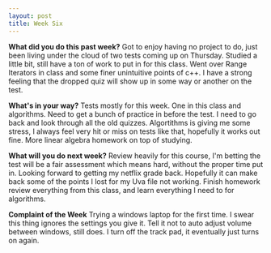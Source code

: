 ```yaml
---
layout: post
title: Week Six
---
```


**What did you do this past week?**
Got to enjoy having no project to do, just been living under the cloud of two tests coming up on Thursday. Studied a little bit, still
have a ton of work to put in for this class. Went over Range Iterators in class and some finer unintuitive points of c++. I have a strong feeling that
the dropped quiz will show up in some way or another on the test.



**What's in your way?**
Tests mostly for this week. One in this class and algorithms. Need to get a bunch of practice in before the test. I need to go back and look through all the
old quizzes. Algortithms is giving me some stress, I always feel very hit or miss on tests like that, hopefully it works out fine. More linear algebra homework
on top of studying.


**What will you do next week?**
Review heavily for this course, I'm betting the test will be a fair assessment which means hard, without the proper time put in. Looking 
forward to getting my netflix grade back. Hopefully it can make back some of the points I lost for my Uva file not working. Finish homework 
review everything from this class, and learn everything I need to for algorithms.

**Complaint of the Week**
Trying a windows laptop for the first time. I swear this thing ignores the settings you give it. Tell it not to auto adjust volume between windows,
still does. I turn off the track pad, it eventually just turns on again.
